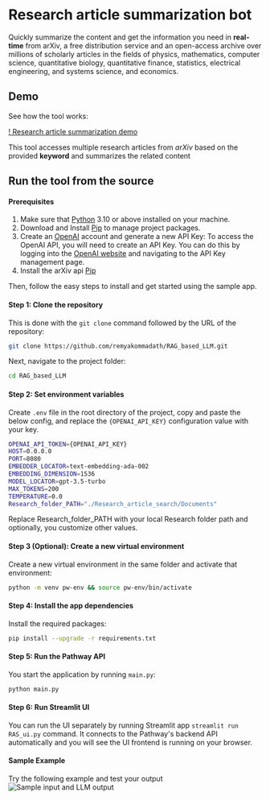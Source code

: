 # Research article summarization bot

Quickly summarize the content and get the information you need in **real-time** from arXiv, a free distribution service and an open-access archive over millions of scholarly articles in the fields of physics, mathematics, computer science, quantitative biology, quantitative finance, statistics, electrical engineering, and systems science, and economics.

## Demo

See how the tool works:

[! Research article summarization demo](https://github.com/remyakommadath/RAG_based_LLM/assets/68229813/5b62eec8-b12d-4530-a66b-69872d5dfa16)


This tool accesses multiple research articles from *arXiv* based on the provided **keyword** and summarizes the related content

## Run the tool from the source

#### Prerequisites

1. Make sure that [Python](https://www.python.org/downloads/) 3.10 or above installed on your machine.
2. Download and Install [Pip](https://pip.pypa.io/en/stable/installation/) to manage project packages.
3. Create an [OpenAI](https://openai.com/) account and generate a new API Key: To access the OpenAI API, you will need to create   an API Key. You can do this by logging into the [OpenAI website](https://openai.com/product) and navigating to the API Key management page.
4. Install the arXiv api [Pip](https://pypi.org/project/arxiv/) 

Then, follow the easy steps to install and get started using the sample app.

#### Step 1: Clone the repository

This is done with the `git clone` command followed by the URL of the repository:

```bash
git clone https://github.com/remyakommadath/RAG_based_LLM.git
```

Next,  navigate to the project folder:

```bash
cd RAG_based_LLM
```

#### Step 2: Set environment variables

Create `.env` file in the root directory of the project, copy and paste the below config, and replace the `{OPENAI_API_KEY}` configuration value with your key.

```bash
OPENAI_API_TOKEN={OPENAI_API_KEY}
HOST=0.0.0.0
PORT=8080
EMBEDDER_LOCATOR=text-embedding-ada-002
EMBEDDING_DIMENSION=1536
MODEL_LOCATOR=gpt-3.5-turbo
MAX_TOKENS=200
TEMPERATURE=0.0
Research_folder_PATH="./Research_article_search/Documents"
```

Replace Research_folder_PATH with your local Research folder path and optionally, you customize other values.

#### Step 3 (Optional): Create a new virtual environment

Create a new virtual environment in the same folder and activate that environment:

```bash
python -m venv pw-env && source pw-env/bin/activate
```

#### Step 4: Install the app dependencies

Install the required packages:

```bash
pip install --upgrade -r requirements.txt
```

#### Step 5: Run the Pathway API

You start the application by running `main.py`:

```bash
python main.py
```

#### Step 6: Run Streamlit UI

You can run the UI separately by running Streamlit app
`streamlit run RAS_ui.py` command. It connects to the Pathway's backend API automatically and you will see the UI frontend is running on your browser.

#### Sample Example
Try the following example and test your output
![Sample input and LLM output](https://github.com/remyakommadath/RAG_based_LLM/assets/68229813/adfba39b-76ea-4070-8ac2-63eba2e55c11)

